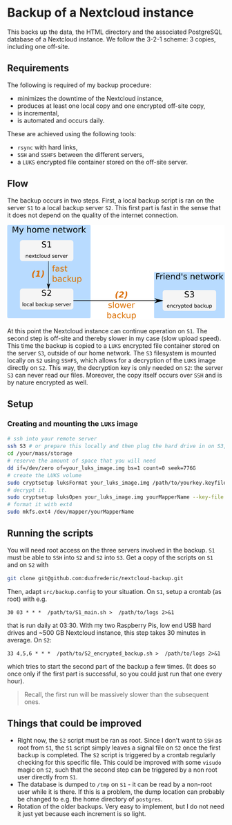 # Backup of a Nextcloud instance

This backs up the data, the HTML directory and the associated PostgreSQL database of a Nextcloud instance.  We follow the 3-2-1 scheme: 3 copies, including one off-site. 

## Requirements

The following is required of my backup procedure:

- minimizes the downtime of the Nextcloud instance,
- produces at least one local copy and one encrypted off-site copy,
- is incremental,
- is automated and occurs daily. 

These are achieved using the following tools:

- `rsync` with hard links,
- `SSH` and `SSHFS` between the different servers,
- a `LUKS` encrypted file container stored on the off-site server.

## Flow

The backup occurs in two steps. First, a local backup script is ran on the server `S1` to a local backup server `S2`. This first part is fast in the sense that it does not depend on the quality of the internet connection. 

![](media/flow.png)

At this point the Nextcloud instance can continue operation on `S1`. The second step is off-site and thereby slower in my case (slow upload speed). This time the backup is copied to a `LUKS` encrypted file container stored on the server `S3`, outside of our home network.  The `S3` filesystem is mounted locally on `S2` using `SSHFS`, which allows for a decryption of the `LUKS` image directly  on `S2`. This way, the decryption key is only needed on `S2`: the server `S3` can never read our files. Moreover, the copy itself occurs over `SSH` and is by nature encrypted as well. 

## Setup

### Creating and mounting the `LUKS` image

```bash
# ssh into your remote server
ssh S3 # or prepare this locally and then plug the hard drive in on S3, same story
cd /your/mass/storage
# reserve the amount of space that you will need
dd if=/dev/zero of=your_luks_image.img bs=1 count=0 seek=776G
# create the LUKS volume
sudo cryptsetup luksFormat your_luks_image.img /path/to/yourkey.keyfile
# decrypt it.
sudo cryptsetup luksOpen your_luks_image.img yourMapperName --key-file /path/to/yourkey.keyfile
# format it with ext4
sudo mkfs.ext4 /dev/mapper/yourMapperName
```

## Running the scripts

You will need root access on the three servers involved in the backup. `S1` must be able to `SSH` into `S2` and `S2` into `S3`. Get a copy of the scripts on `S1` and on `S2` with 

```bash
git clone git@github.com:duxfrederic/nextcloud-backup.git
```

Then, adapt `src/backup.config`  to your situation. On `S1`,  setup a crontab (as root) with e.g.

```crontab
30 03 * * *  /path/to/S1_main.sh >  /path/to/logs 2>&1
```

that is run daily at 03:30. With my two Raspberry Pis, low end USB hard drives and ~500 GB Nextcloud instance, this step takes 30 minutes in average. On `S2`:

```crontab
33 4,5,6 * * *  /path/to/S2_encrypted_backup.sh >  /path/to/logs 2>&1
```

which tries to start the second part of the backup a few times. (It does so once only if the first part is successful, so you could just run that one every hour). 

> Recall, the first run will be massively slower than the subsequent ones. 

## Things that could be improved

- Right now, the `S2` script must be ran as root. Since I don't want to `SSH` as root from `S1`, the `S1` script simply leaves a signal file on `S2` once the first backup is completed. The `S2` script is triggered by a crontab regularly checking for this specific file. This could be improved with some `visudo` magic on `S2`, such that the second step can be triggered by a non root user directly from `S1`.
- The database is dumped to `/tmp` on `S1` - it can be read by a non-root user while it is there. If this is a problem, the dump location can probably be changed to e.g. the home directory of `postgres`.
- Rotation of the older backups. Very easy to implement, but I do not need it just yet because each increment is so light. 

